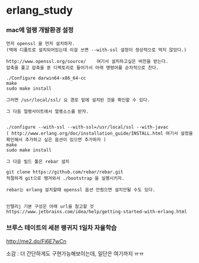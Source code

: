 # erlang_study

### mac에 얼랭 개발환경 설정
```
먼저 openssl 을 먼저 설치하자.
(맥에 디폴트로 설치되어있는데 이걸 쓰면 --with-ssl 설정이 정상적으로 먹지 않았다.)

http://www.openssl.org/source/    여기서 설치하고싶은 버전을 받는다.
압축을 풀고 압축을 푼 디렉토리로 들어가서 아래 명령어를 순차적으로 친다.

./Configure darwin64-x86_64-cc
make
sudo make install

그러면 /usr/local/ssl/ 요 경로 밑에 설치된 것을 확인할 수 있다.

그 다음 얼랭사이트에서 얼랭소스를 받자.


./configure --with-ssl --with-ssl=/usr/local/ssl --with-javac
( http://www.erlang.org/doc/installation_guide/INSTALL.html 여기서 설정을 확인해서 추가하고 싶은 옵션이 있으면 추가하자 )
make
sudo make install

그 다음 빌드 툴은 rebar 설치

git clone https://github.com/rebar/rebar.git
적절하게 git으로 땡겨와서 ./bootstrap 을 실행시키자.

rebar는 erlang 설치할때 openssl 옵션 안줬으면 설치안될 수도 있다.


인텔리j 기본 구성은 아래 url을 참고할 것
https://www.jetbrains.com/idea/help/getting-started-with-erlang.html
```

### 브루스 테이트의 세븐 랭귀지 1일차 자율학습
http://me2.do/Fi6E7wCn

소감 : 더 간단하게도 구현가능해보이는데, 일단은 여기까지 ㅠㅠ
